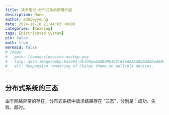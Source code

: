 ```yaml
---
title: 读书笔记-分布式系统原理介绍
description: None
author: eddieyyeung
date: 2024-11-18 21:44:03 +0800
categories: [Reading]
tags: [Distributed System]
pin: false
math: true
mermaid: false
# image:
#   path: /commons/devices-mockup.png
#   lqip: data:image/webp;base64,UklGRpoAAABXRUJQVlA4WAoAAAAQAAAADwAABwAAQUxQSDIAAAARL0AmbZurmr57yyIiqE8oiG0bejIYEQTgqiDA9vqnsUSI6H+oAERp2HZ65qP/VIAWAFZQOCBCAAAA8AEAnQEqEAAIAAVAfCWkAALp8sF8rgRgAP7o9FDvMCkMde9PK7euH5M1m6VWoDXf2FkP3BqV0ZYbO6NA/VFIAAAA
#   alt: Responsive rendering of Chirpy theme on multiple devices.
---
```


## 分布式系统的三态

由于网络异常的存在，分布式系统中请求结果存在 “三态”，分别是：成功、失败、超时。
